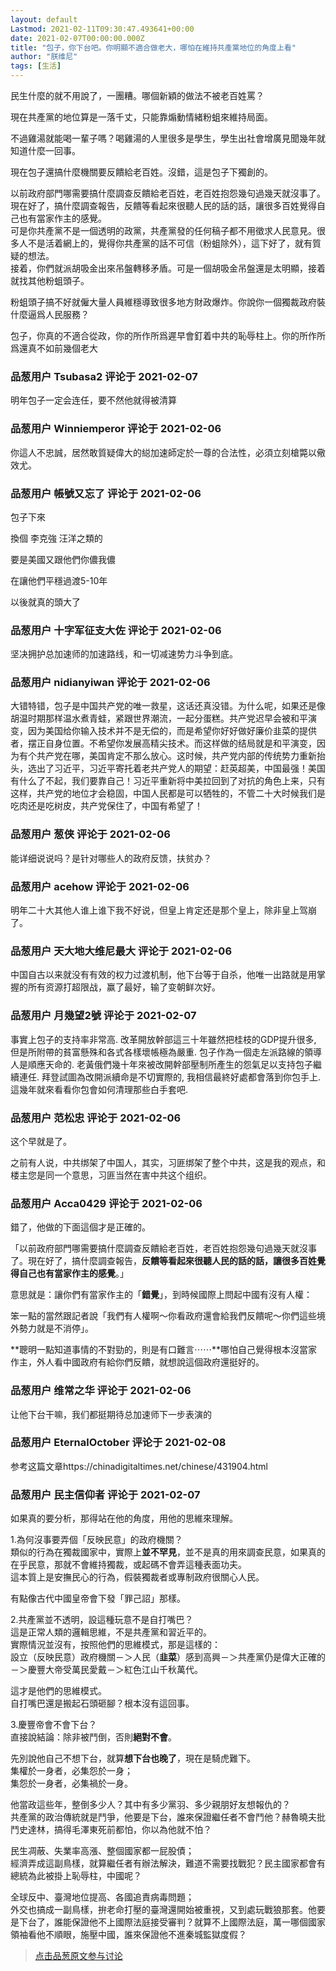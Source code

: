 ```yaml
---
layout: default
Lastmod: 2021-02-11T09:30:47.493641+00:00
date: 2021-02-07T00:00:00.000Z
title: "包子，你下台吧。你明顯不適合做老大，哪怕在維持共產黨地位的角度上看"
author: "朕维尼"
tags: [生活]
---
```


民生什麼的就不用說了，一團糟。哪個新穎的做法不被老百姓罵？  
  
現在共產黨的地位算是一落千丈，只能靠煽動情緒粉蛆來維持局面。  
  
不過雞湯就能喝一輩子嗎？喝雞湯的人里很多是學生，學生出社會增廣見聞幾年就知道什麼一回事。  
  
現在包子還搞什麼機關要反饋給老百姓。沒錯，這是包子下獨創的。  
  
以前政府部門哪需要搞什麼調查反饋給老百姓，老百姓抱怨幾句過幾天就沒事了。現在好了，搞什麼調查報告，反饋等看起來很聽人民的話的話，讓很多百姓覺得自己也有當家作主的感覺。  
可是你共產黨不是一個透明的政黨，共產黨發的任何稿子都不用徵求人民意見。很多人不是活着網上的，覺得你共產黨的話不可信（粉蛆除外），這下好了，就有質疑的想法。  
接着，你們就派胡吸金出來吊盤轉移矛盾。可是一個胡吸金吊盤還是太明顯，接着就找其他粉蛆頭子。  
  
粉蛆頭子搞不好就僱大量人員維穩導致很多地方財政爆炸。你說你一個獨裁政府裝什麼逼爲人民服務？  
  
包子，你真的不適合從政，你的所作所爲遲早會釘着中共的恥辱柱上。你的所作所爲還真不如前幾個老大

            
### 品葱用户 **Tsubasa2** 评论于 2021-02-07
        
明年包子一定会连任，要不然他就得被清算
        


            
### 品葱用户 **Winniemperor** 评论于 2021-02-06
        
你這人不忠誠，居然敢質疑偉大的縂加速師定於一尊的合法性，必須立刻槍斃以儆效尤。
        


            
### 品葱用户 **帳號又忘了** 评论于 2021-02-06
        
包子下來  
  
換個 李克強 汪洋之類的  
  
要是美國又跟他們你儂我儂  
  
在讓他們平穩過渡5-10年  
  
以後就真的頭大了
        


            
### 品葱用户 **十字军征支大佐** 评论于 2021-02-06
        
坚决拥护总加速师的加速路线，和一切减速势力斗争到底。
        


            
### 品葱用户 **nidianyiwan** 评论于 2021-02-06
        
大错特错，包子是中国共产党的唯一救星，这话还真没错。为什么呢，如果还是像胡温时期那样温水煮青蛙，紧跟世界潮流，一起分蛋糕。共产党迟早会被和平演变，因为美国给你输入技术并不是无偿的，而是希望你好好做好廉价韭菜的提供者，摆正自身位置。不希望你发展高精尖技术。而这样做的结局就是和平演变，因为有个共产党在哪，美国肯定不那么放心。这时候，共产党内部的传统势力重新抬头，选出了习近平，习近平寄托着老共产党人的期望：赶英超美，中国最强！美国有什么了不起，我们要靠自己！习近平重新将中美拉回到了对抗的角色上来，只有这样，共产党的地位才会稳固，中国人民都是可以牺牲的，不管二十大时候我们是吃肉还是吃树皮，共产党保住了，中国有希望了！
        


            
### 品葱用户 **葱侠** 评论于 2021-02-06
        
能详细说说吗？是针对哪些人的政府反馈，扶贫办？
        


            
### 品葱用户 **acehow** 评论于 2021-02-06
        
明年二十大其他人谁上谁下我不好说，但皇上肯定还是那个皇上，除非皇上驾崩了。
        


            
### 品葱用户 **天大地大维尼最大** 评论于 2021-02-06
        
中国自古以来就没有有效的权力过渡机制，他下台等于自杀，他唯一出路就是用掌握的所有资源打超限战，赢了最好，输了变朝鲜次好。
        


            
### 品葱用户 **月幾望2號** 评论于 2021-02-07
        
事實上包子的支持率非常高. 改革開放幹部這三十年雖然把桂枝的GDP提升很多, 但是所附帶的貧富懸殊和各式各樣壞帳極為嚴重. 包子作為一個走左派路線的領導人是順應天命的. 老黃俄們幾十年來被改開幹部壓制所產生的怨氣足以支持包子繼續連任. 拜登試圖為改開派續命是不切實際的, 我相信最終好處都會落到你包手上. 這幾年就來看看你包會如何清理那些白手套吧.
        


            
### 品葱用户 **范松忠** 评论于 2021-02-06
        
这个早就是了。  
  
之前有人说，中共绑架了中国人，其实，习匪绑架了整个中共，这是我的观点，和楼主您是同一个意思，习匪当然在害中共这个组织。
        


            
### 品葱用户 **Acca0429** 评论于 2021-02-06
        
錯了，他做的下面這個才是正確的。  
  
「以前政府部門哪需要搞什麼調查反饋給老百姓，老百姓抱怨幾句過幾天就沒事了。現在好了，搞什麼調查報告，**反饋等看起來很聽人民的話的話，讓很多百姓覺得自己也有當家作主的感覺**。」  
  
意思就是：讓你們有當家作主的「**錯覺**」，到時候國際上問起中國有沒有人權：  
  
笨一點的當然跟記者說「我們有人權啊～你看政府還會給我們反饋呢～你們這些境外勢力就是不消停」。  
  
**聰明一點知道事情的不對勁的，則是有口難言⋯⋯**哪怕自己覺得根本沒當家作主，外人看中國政府有給你們反饋，就想說這個政府還挺好的。
        


            
### 品葱用户 **维常之华** 评论于 2021-02-06
        
让他下台干嘛，我们都挺期待总加速师下一步表演的
        


            
### 品葱用户 **EternalOctober** 评论于 2021-02-08
        
参考这篇文章https://chinadigitaltimes.net/chinese/431904.html
        


            
### 品葱用户 **民主信仰者** 评论于 2021-02-07
        
如果真的要分析，那得站在他的角度，用他的思維來理解。  
  
1.為何沒事要弄個「反映民意」的政府機關？  
類似的行為在獨裁國家中，實際上**並不罕見**，並不是真的用來調查民意，如果真的在乎民意，那就不會維持獨裁，或起碼不會弄這種表面功夫。  
這本質上是安撫民心的行為，假裝獨裁者或專制政府很關心人民。  
  
有點像古代中國皇帝會下發「罪己詔」那樣。  
  
2.共產黨並不透明，設這種玩意不是自打嘴巴？  
這是正常人類的邏輯思維，不是共產黨和習近平的。  
實際情況並沒有，按照他們的思維模式，那是這樣的：  
設立（反映民意）政府機關－＞人民（**韭菜**）感到高興－＞共產黨仍是偉大正確的－＞慶豐大帝受萬民愛戴－＞紅色江山千秋萬代。  
  
這才是他們的思維模式。  
自打嘴巴還是搬起石頭砸腳？根本沒有這回事。  
  
3.慶豐帝會不會下台？  
直接說結論：除非被鬥倒，否則**絕對不會**。  
  
先別說他自己不想下台，就算**想下台也晚了**，現在是騎虎難下。  
集權於一身者，必集怨於一身；  
集怨於一身者，必集禍於一身。  
  
他當政這些年，整倒多少人？其中有多少黨羽、多少親朋好友想報仇的？  
共產黨的政治傳統就是鬥爭，他要是下台，誰來保證繼任者不會鬥他？赫魯曉夫批鬥史達林，搞得毛澤東死前都怕，你以為他就不怕？  
  
民生凋蔽、失業率高漲、整個國家都一屁股債；  
經濟弄成這副鳥樣，就算繼任者有辦法解決，難道不需要找戰犯？民主國家都會有總統為此被掛上恥辱柱，中國呢？  
  
全球反中、臺灣地位提高、各國追責病毒問題；  
外交也搞成一副鳥樣，拚老命打壓的臺灣還開始被重視，又到處玩戰狼那套。他要是下台了，誰能保證他不上國際法庭接受審判？就算不上國際法庭，萬一哪個國家領袖看他不順眼，施壓中國，誰來保證他不進秦城監獄度假？
        






> [点击品葱原文参与讨论](https://pincong.rocks/article/29358)

